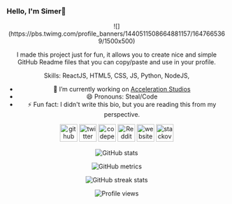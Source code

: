 ### Hello, I'm Simer👋
<div align="center">
![](https://pbs.twimg.com/profile_banners/1440511508664881157/1647665369/1500x500)

I made this project just for fun, it allows you to create nice and simple GitHub Readme files that you can copy/paste and use in your profile.

Skills: ReactJS, HTML5, CSS, JS, Python, NodeJS, 

- 🔭 I’m currently working on [Acceleration Studios](https://github.com/AcceleratedDevs) 
- 😄 Pronouns: Steal/Code 
- ⚡ Fun fact: I didn't write this bio, but you are reading this from my perspective. 


[<img src='https://cdn.jsdelivr.net/npm/simple-icons@3.0.1/icons/github.svg' alt='github' height='40'>](https://github.com/JustSimer)  [<img src='https://cdn.jsdelivr.net/npm/simple-icons@3.0.1/icons/twitter.svg' alt='twitter' height='40'>](https://twitter.com/JustSimer)  [<img src='https://cdn.jsdelivr.net/npm/simple-icons@3.0.1/icons/codepen.svg' alt='codepen' height='40'>](https://codepen.io/JustSimer)  [<img src='https://cdn.jsdelivr.net/npm/simple-icons@3.0.1/icons/reddit.svg' alt='Reddit' height='40'>](https://www.reddit.com/user/JustSimer)  [<img src='https://cdn.jsdelivr.net/npm/simple-icons@3.0.1/icons/icloud.svg' alt='website' height='40'>](Simer00.repl.co)  [<img src='https://cdn.jsdelivr.net/npm/simple-icons@3.0.1/icons/stackoverflow.svg' alt='stackoverflow' height='40'>](httos://stackoverflow.com/JustSimer)  

![GitHub stats](https://github-readme-stats.vercel.app/api?username=JustSimer&show_icons=true)  

![GitHub metrics](https://metrics.lecoq.io/JustSimer)  

![GitHub streak stats](https://github-readme-streak-stats.herokuapp.com/?user=JustSimer)  

![Profile views](https://gpvc.arturio.dev/JustSimer)  
  
 </div>
